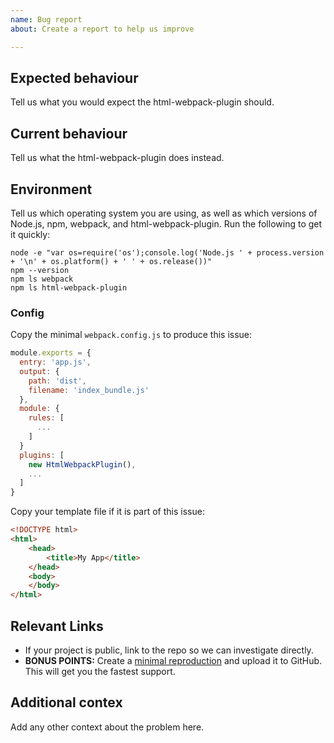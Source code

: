 ```yaml
---
name: Bug report
about: Create a report to help us improve

---
```


## Expected behaviour

Tell us what you would expect the html-webpack-plugin should.

## Current behaviour

Tell us what the html-webpack-plugin does instead.

## Environment

Tell us which operating system you are using, as well as which versions of Node.js, npm, webpack, and html-webpack-plugin. Run the following to get it quickly:

```
node -e "var os=require('os');console.log('Node.js ' + process.version + '\n' + os.platform() + ' ' + os.release())"
npm --version
npm ls webpack
npm ls html-webpack-plugin
```

### Config

Copy the minimal `webpack.config.js` to produce this issue:


```js
module.exports = {
  entry: 'app.js',
  output: {
    path: 'dist',
    filename: 'index_bundle.js'
  },
  module: {
    rules: [
      ...
    ]
  }
  plugins: [
    new HtmlWebpackPlugin(),
    ...
  ]
}
```

Copy your template file if it is part of this issue:

```html
<!DOCTYPE html>
<html>
    <head>
        <title>My App</title>
    </head>
    <body>
    </body>
</html>
```

## Relevant Links

- If your project is public, link to the repo so we can investigate directly.
- **BONUS POINTS:** Create a [minimal reproduction](http://stackoverflow.com/help/mcve) and upload it to GitHub. This will get you the fastest support.

## Additional contex

Add any other context about the problem here.

